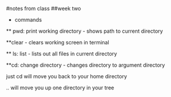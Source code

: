 #notes from class
##week two

* commands

** pwd: print working directory - shows path to current directory

**clear -  clears working screen in terminal

** ls: list - lists out all files in current directory

**cd: change directory - changes directory to argument directory

just cd will move you back to your home directory

.. will move you up one directory in your tree

